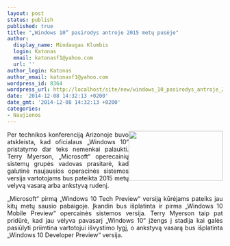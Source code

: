 ```yaml
---
layout: post
status: publish
published: true
title: "„Windows 10“ pasirodys antroje 2015 metų pusėje"
author:
  display_name: Mindaugas Klumbis
  login: Katonas
  email: katonasf1@yahoo.com
  url: ''
author_login: Katonas
author_email: katonasf1@yahoo.com
wordpress_id: 8364
wordpress_url: http://localhost/site/new/windows_10_pasirodys_antroje_2015_metu_puseje/
date: '2014-12-08 14:32:13 +0200'
date_gmt: '2014-12-08 14:32:13 +0200'
categories:
- Naujienos
---
```

<p style="text-align: justify;">
	<img alt="" src="http://technews.lt/userfiles/images (1).jpg" style="width: 220px; height: 117px; float: right;" />Per technikos konferenciją Arizonoje buvo atskleista, kad oficialaus &bdquo;Windows 10&ldquo; pristatymo dar teks nemenkai palaukti. Terry Myerson, &bdquo;Microsoft&ldquo; operecainių sistemų grupės vadovas prasitarė, kad galutinė naujausios operacinės sistemos versija vartotojams bus pateikta 2015 metų velyvą vasarą arba ankstyvą rudenį.</p>
<div style="text-align: justify;">
	&bdquo;Microsoft&ldquo; pirmą &bdquo;Windows 10 Tech Preview&ldquo; versiją kūrėjams pateiks jau kitų metų sausio pabaigoje. Įkandin bus i&scaron;platinta ir pirma &bdquo;Windows 10 Mobile Preview&ldquo; opercainės sistemos versija. Terry Myerson taip pat pridūrė, kad jau vėlyva pavasarį &bdquo;Windows 10&ldquo; įžengs į stadija kai galės pasiūlyti priimtina vartotojui i&scaron;vystimo lygį, o ankstyvą vasarą bus i&scaron;platinta &bdquo;Windows 10 Developer Preview&ldquo; versija.</div>
